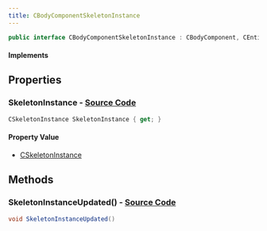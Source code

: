 ```yaml
---
title: CBodyComponentSkeletonInstance
---
```


```csharp
public interface CBodyComponentSkeletonInstance : CBodyComponent, CEntityComponent, ISchemaClass<CEntityComponent>, ISchemaClass<CBodyComponent>, ISchemaClass<CBodyComponentSkeletonInstance>, ISchemaField, ISchemaClass, INativeHandle
```

#### Implements

## Properties

### **SkeletonInstance** - [Source Code](https://github.com/swiftly-solution/swiftlys2/blob/main/managed/src/SwiftlyS2.Generated/Schemas/Interfaces/CBodyComponentSkeletonInstance.cs#L16)

```csharp
CSkeletonInstance SkeletonInstance { get; }
```

#### Property Value

- [CSkeletonInstance](/docs/api/shared/schemadefinitions/cskeletoninstance)

## Methods

### **SkeletonInstanceUpdated()** - [Source Code](https://github.com/swiftly-solution/swiftlys2/blob/main/managed/src/SwiftlyS2.Generated/Schemas/Interfaces/CBodyComponentSkeletonInstance.cs#L18)

```csharp
void SkeletonInstanceUpdated()
```

